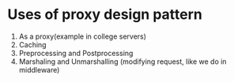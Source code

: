 # Uses of proxy design pattern
1. As a proxy(example in college servers)
2. Caching
3. Preprocessing and Postprocessing
4. Marshaling and Unmarshalling (modifying request, like we do in middleware)